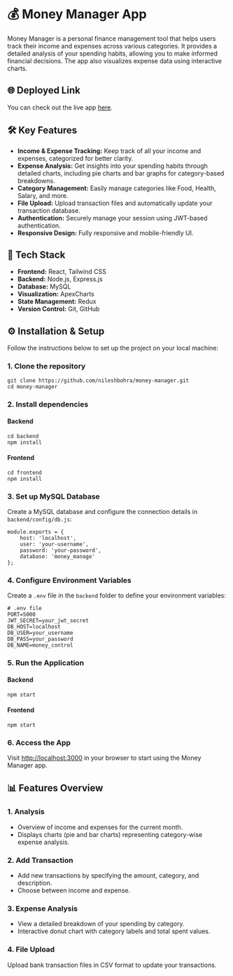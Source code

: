 <!DOCTYPE html>
<html lang="en">
<head>
    <meta charset="UTF-8">
    <meta name="viewport" content="width=device-width, initial-scale=1.0">
</head>
<body>
    <h1>💰 Money Manager App</h1>
    <p>Money Manager is a personal finance management tool that helps users track their income and expenses across various categories. It provides a detailed analysis of your spending habits, allowing you to make informed financial decisions. The app also visualizes expense data using interactive charts.</p>
    <h2>🌐 Deployed Link</h2>
    <p>You can check out the live app <a href="" target="_blank" rel="noopener noreferrer">here</a>.</p>
    <h2>🛠️ Key Features</h2>
    <ul>
        <li><strong>Income & Expense Tracking:</strong> Keep track of all your income and expenses, categorized for better clarity.</li>
        <li><strong>Expense Analysis:</strong> Get insights into your spending habits through detailed charts, including pie charts and bar graphs for category-based breakdowns.</li>
        <li><strong>Category Management:</strong> Easily manage categories like Food, Health, Salary, and more.</li>
        <li><strong>File Upload:</strong> Upload transaction files and automatically update your transaction database.</li>
        <li><strong>Authentication:</strong> Securely manage your session using JWT-based authentication.</li>
        <li><strong>Responsive Design:</strong> Fully responsive and mobile-friendly UI.</li>
    </ul>
    <h2>🚀 Tech Stack</h2>
    <ul>
        <li><strong>Frontend:</strong> React, Tailwind CSS</li>
        <li><strong>Backend:</strong> Node.js, Express.js</li>
        <li><strong>Database:</strong> MySQL</li>
        <li><strong>Visualization:</strong> ApexCharts</li>
        <li><strong>State Management:</strong> Redux</li>
        <li><strong>Version Control:</strong> Git, GitHub</li>
    </ul>
    <h2>⚙️ Installation & Setup</h2>
    <p>Follow the instructions below to set up the project on your local machine:</p>
    <h3>1. Clone the repository</h3>
    <pre><code>git clone https://github.com/nileshbohra/money-manager.git
cd money-manager</code></pre>
    <h3>2. Install dependencies</h3>
    <h4>Backend</h4>
    <pre><code>cd backend
npm install</code></pre>
    <h4>Frontend</h4>
    <pre><code>cd frontend
npm install</code></pre>
    <h3>3. Set up MySQL Database</h3>
    <p>Create a MySQL database and configure the connection details in <code>backend/config/db.js</code>:</p>
    <pre><code>module.exports = {
    host: 'localhost',
    user: 'your-username',
    password: 'your-password',
    database: 'money_manage'
};</code></pre>
    <h3>4. Configure Environment Variables</h3>
    <p>Create a <code>.env</code> file in the <code>backend</code> folder to define your environment variables:</p>
    <pre><code># .env file
PORT=5000
JWT_SECRET=your_jwt_secret
DB_HOST=localhost
DB_USER=your_username
DB_PASS=your_password
DB_NAME=money_control</code></pre>
    <h3>5. Run the Application</h3>
    <h4>Backend</h4>
    <pre><code>npm start</code></pre>
    <h4>Frontend</h4>
    <pre><code>npm start</code></pre>
    <h3>6. Access the App</h3>
    <p>Visit <a href="http://localhost:3000" target="_blank">http://localhost:3000</a> in your browser to start using the Money Manager app.</p>
    <h2>📊 Features Overview</h2>
    <h3>1. Analysis </h3>
    <ul>
        <li>Overview of income and expenses for the current month.</li>
        <li>Displays charts (pie and bar charts) representing category-wise expense analysis.</li>
    </ul>
    <h3>2. Add Transaction</h3>
    <ul>
        <li>Add new transactions by specifying the amount, category, and description.</li>
        <li>Choose between income and expense.</li>
    </ul>
    <h3>3. Expense Analysis</h3>
    <ul>
        <li>View a detailed breakdown of your spending by category.</li>
        <li>Interactive donut chart with category labels and total spent values.</li>
    </ul>
    <h3>4. File Upload</h3>
    <p>Upload bank transaction files in CSV format to update your transactions.</p>
</body>
</html>
